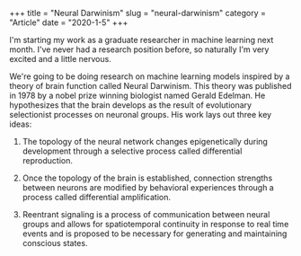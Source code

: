 +++
title = "Neural Darwinism"
slug = "neural-darwinism"
category = "Article"
date = "2020-1-5"
+++

I'm starting my work as a graduate researcher in machine learning next month. I've never had a research position before, so naturally I'm very excited and a little nervous.

We're going to be doing research on machine learning models inspired by a theory of brain function called Neural Darwinism. This theory was published in 1978 by a nobel prize winning biologist named Gerald Edelman. He hypothesizes that the brain develops as the result of evolutionary selectionist processes on neuronal groups. His work lays out three key ideas:

1. The topology of the neural network changes epigenetically during development through a selective process called differential reproduction. 

2. Once the topology of the brain is established, connection strengths between neurons are modified by behavioral experiences through a process called differential amplification.

3. Reentrant signaling is a process of communication between neural groups and allows for spatiotemporal continuity in response to real time events and is proposed to be necessary for generating and maintaining conscious states.